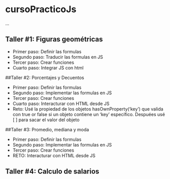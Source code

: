 # cursoPracticoJs

...

## Taller #1: Figuras geométricas

- Primer paso: Definir las formulas
- Segundo paso: Traducir las formulas en JS
- Tercer paso: Crear funciones
- Cuarto paso: Integrar JS con html


##Taller #2: Porcentajes y Decuentos
- Primer paso: Definir las formulas
- Segundo paso: Implementar las formulas en JS
- Tercer paso: Crear funciones
- Cuarto paso: Interacturar con HTML desde JS
- Reto: Usé la propiedad de los objetos hasOwnProperty(‘key’) que valida con true or false si un objeto contiene un ‘key’ específico. Despuées usé [ ] para sacar el valor del objeto


##Taller #3: Promedio, mediana y moda
- Primer paso: Definir las formulas
- Segundo paso: Implementar las formulas en JS
- Tercer paso: Crear funciones
- RETO: Interacturar con HTML desde JS

## Taller #4: Calculo de salarios

